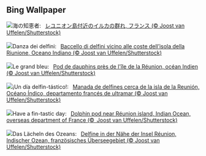 ## Bing Wallpaper
![](https://www.bing.com/th?id=OHR.DolphinReunion_JA-JP2887031776_UHD.jpg&w=1000)海の知恵者:&nbsp;&ensp;[レユニオン島付近のイルカの群れ, フランス (© Joost van Uffelen/Shutterstock)](https://www.bing.com/th?id=OHR.DolphinReunion_JA-JP2887031776_UHD.jpg)
<br><br/>
![](https://www.bing.com/th?id=OHR.DolphinReunion_IT-IT1645140668_UHD.jpg&w=1000)Danza dei delfini:&nbsp;&ensp;[Baccello di delfini vicino alle coste dell’isola della Riunione, Oceano Indiano (© Joost van Uffelen/Shutterstock)](https://www.bing.com/th?id=OHR.DolphinReunion_IT-IT1645140668_UHD.jpg)
<br><br/>
![](https://www.bing.com/th?id=OHR.DolphinReunion_FR-FR0184396607_UHD.jpg&w=1000)Le grand bleu:&nbsp;&ensp;[Pod de dauphins près de l'île de la Réunion, océan Indien (© Joost van Uffelen/Shutterstock)](https://www.bing.com/th?id=OHR.DolphinReunion_FR-FR0184396607_UHD.jpg)
<br><br/>
![](https://www.bing.com/th?id=OHR.DolphinReunion_ES-ES7087981116_UHD.jpg&w=1000)¡Un día delfin-tástico!:&nbsp;&ensp;[Manada de delfines cerca de la isla de la Reunión, Océano Índico, departamento francés de ultramar (© Joost van Uffelen/Shutterstock)](https://www.bing.com/th?id=OHR.DolphinReunion_ES-ES7087981116_UHD.jpg)
<br><br/>
![](https://www.bing.com/th?id=OHR.DolphinReunion_EN-GB4332225660_UHD.jpg&w=1000)Have a fin-tastic day:&nbsp;&ensp;[Dolphin pod near Réunion island, Indian Ocean, overseas department of France (©  Joost van Uffelen/Shutterstock)](https://www.bing.com/th?id=OHR.DolphinReunion_EN-GB4332225660_UHD.jpg)
<br><br/>
![](https://www.bing.com/th?id=OHR.DolphinReunion_DE-DE0331198216_UHD.jpg&w=1000)Das Lächeln des Ozeans:&nbsp;&ensp;[Delfine in der Nähe der Insel Réunion, Indischer Ozean, französisches Überseegebiet (© Joost van Uffelen/Shutterstock)](https://www.bing.com/th?id=OHR.DolphinReunion_DE-DE0331198216_UHD.jpg)
<br><br/>
